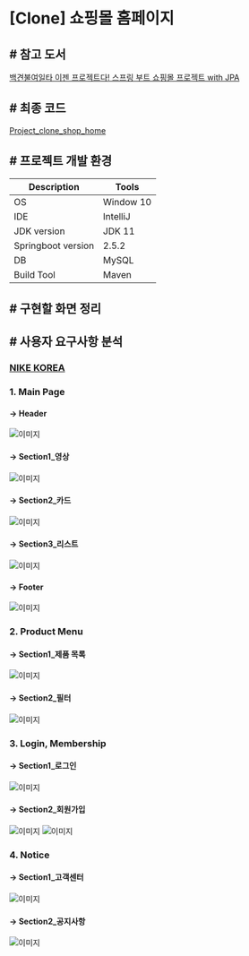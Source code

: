 # [Clone] 쇼핑몰 홈페이지

## # 참고 도서

[백견불여일타 이젠 프로젝트다! 스프링 부트 쇼핑몰 프로젝트 with JPA](https://www.yes24.com/Product/Goods/103453774)

## # 최종 코드

[Project_clone_shop_home]()

## # 프로젝트 개발 환경

| Description        | Tools     |
| ------------------ | --------- |
| OS                 | Window 10 |
| IDE                | IntelliJ  |
| JDK version        | JDK 11    |
| Springboot version | 2.5.2     |
| DB                 | MySQL     |
| Build Tool         | Maven     |

## # 구현할 화면 정리

## # 사용자 요구사항 분석

### [NIKE KOREA](https://www.nike.com/kr?utm_source=Google&utm_medium=PS&utm_campaign=365DIGITAL_Google_SA_Keyword_Main_PC&cp=18210609363_search_&gclid=Cj0KCQjw4NujBhC5ARIsAF4Iv6fUOcObTxQwViVECjO3JCNCqRrgJRu37qMA4jDDn9eGn7dpF0dxqkgaAv-oEALw_wcB)

### 1. Main Page

#### -> Header

![이미지](/Project/img/01/Header.png)

#### -> Section1\_영상

![이미지](/Project/img/01/Video.png)

#### -> Section2\_카드

![이미지](/Project/img/01/Card.png)

#### -> Section3\_리스트

![이미지](/Project/img/01/List.png)

#### -> Footer

![이미지](/Project/img/01/Footer.png)

### 2. Product Menu

#### -> Section1\_제품 목록

![이미지](/Project/img/01/ProductList.png)

#### -> Section2\_필터

![이미지](/Project/img/01/Filter.png)

### 3. Login, Membership

#### -> Section1\_로그인

![이미지](/Project/img/01/Login.png)

#### -> Section2\_회원가입

![이미지](/Project/img/01/Membership1.png)
![이미지](/Project/img/01/Membership2.png)

### 4. Notice

#### -> Section1\_고객센터

![이미지](/Project/img/01/CustomerService.png)

#### -> Section2\_공지사항

![이미지](/Project/img/01/Notice.png)
